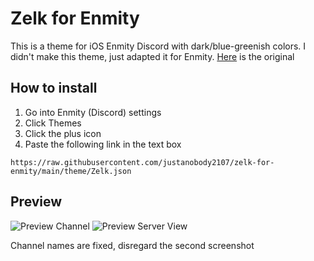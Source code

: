 # Zelk for Enmity

This is a theme for iOS Enmity Discord with dark/blue-greenish colors. I didn't make this theme, just adapted it for Enmity.
[Here](https://github.com/schnensch0/zelk) is the original

## How to install

1. Go into Enmity (Discord) settings
2. Click Themes
3. Click the plus icon
4. Paste the following link in the text box

```
https://raw.githubusercontent.com/justanobody2107/zelk-for-enmity/main/theme/Zelk.json
```

## Preview

![Preview Channel](https://user-images.githubusercontent.com/42755661/188759277-6c0d2832-2d0d-4574-80bd-b435099fc4dd.PNG)
![Preview Server View](https://user-images.githubusercontent.com/42755661/188759296-cfef2c26-fa34-4b91-8721-6c93983e8048.PNG)

Channel names are fixed, disregard the second screenshot
